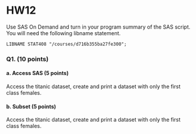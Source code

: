 # HW12

Use SAS On Demand and turn in your program summary of the SAS script.
You will need the following libname statement.
```
LIBNAME STAT408 "/courses/d716b355ba27fe300";
```

### Q1.  (10 points)

#### a. Access SAS (5 points)
Access the titanic dataset, create and print a dataset with only the first class females.

#### b. Subset (5 points)
Access the titanic dataset, create and print a dataset with only the first class females.

